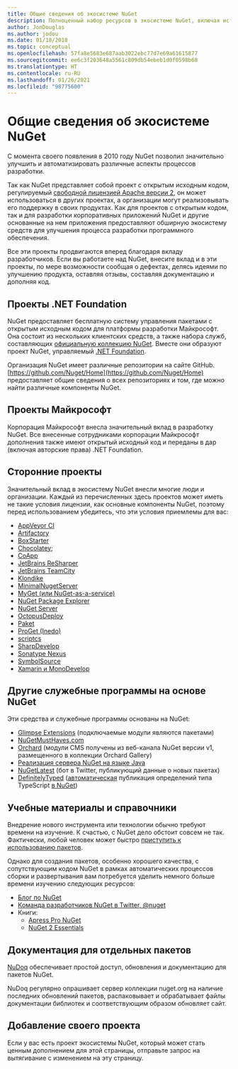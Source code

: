 ```yaml
---
title: Общие сведения об экосистеме NuGet
description: Полноценный набор ресурсов в экосистеме NuGet, включая источники NuGet, проекты NuGet сторонних поставщиков, служебные программы и учебные материалы.
author: JonDouglas
ms.author: jodou
ms.date: 01/18/2018
ms.topic: conceptual
ms.openlocfilehash: 57fa8e5683e687aab3022ebc77d7e69a61615877
ms.sourcegitcommit: ee6c3f203648a5561c809db54ebeb1d0f0598b68
ms.translationtype: HT
ms.contentlocale: ru-RU
ms.lasthandoff: 01/26/2021
ms.locfileid: "98775600"
---
```

# <a name="an-overview-of-the-nuget-ecosystem"></a>Общие сведения об экосистеме NuGet

С момента своего появления в 2010 году NuGet позволил значительно улучшить и автоматизировать различные аспекты процессов разработки.

Так как NuGet представляет собой проект с открытым исходным кодом, регулируемый [свободной лицензией Apache версии 2](http://choosealicense.com/licenses/apache/), он может использоваться в других проектах, а организации могут реализовывать его поддержку в своих продуктах. Как для проектов с открытым кодом, так и для разработки корпоративных приложений NuGet и другие основанные на нем приложения предоставляют обширную экосистему средств для улучшения процесса разработки программного обеспечения.

Все эти проекты продвигаются вперед благодаря вкладу разработчиков. Если вы работаете над NuGet, внесите вклад и в эти проекты, по мере возможности сообщая о дефектах, делясь идеями по улучшению продукта, оставляя отзывы, составляя документацию и дополняя код.

## <a name="net-foundation-projects"></a>Проекты .NET Foundation

NuGet предоставляет бесплатную систему управления пакетами с открытым исходным кодом для платформы разработки Майкрософт. Она состоит из нескольких клиентских средств, а также набора служб, составляющих [официальную коллекцию NuGet](http://www.nuget.org). Вместе они образуют проект NuGet, управляемый [.NET Foundation](http://www.dotnetfoundation.org/).

Организация NuGet имеет различные репозитории на сайте GitHub. [https://github.com/Nuget/Home](https://github.com/Nuget/Home) предоставляет общие сведения о всех репозиториях и том, где можно найти различные компоненты NuGet.

## <a name="microsoft-projects"></a>Проекты Майкрософт

Корпорация Майкрософт внесла значительный вклад в разработку NuGet. Все внесенные сотрудниками корпорации Майкрософт дополнения также имеют открытый исходный код и переданы в дар (включая авторские права) .NET Foundation.

## <a name="non-microsoft-projects"></a>Сторонние проекты

Значительный вклад в экосистему NuGet внесли многие люди и организации. Каждый из перечисленных здесь проектов может иметь не такие условия лицензии, как основные компоненты NuGet, поэтому перед использованием убедитесь, что эти условия приемлемы для вас:

- [AppVeyor CI](https://www.appveyor.com/)
- [Artifactory](https://www.jfrog.com/artifactory/)
- [BoxStarter](http://boxstarter.org/)
- [Chocolatey](https://chocolatey.org/);
- [CoApp](http://coapp.org/)
- [JetBrains ReSharper](https://resharper-plugins.jetbrains.com/)
- [JetBrains TeamCity](https://www.jetbrains.com/teamcity/)
- [Klondike](https://github.com/themotleyfool/Klondike)
- [MinimalNugetServer](https://github.com/TanukiSharp/MinimalNugetServer)
- [MyGet (или NuGet-as-a-service)](http://www.myget.org/)
- [NuGet Package Explorer](https://github.com/NuGetPackageExplorer/NuGetPackageExplorer)
- [NuGet Server](http://nugetserver.net/)
- [OctopusDeploy](https://octopus.com/)
- [Paket](https://fsprojects.github.io/Paket/)
- [ProGet (Inedo)](http://inedo.com/proget)
- [scriptcs](http://scriptcs.net/)
- [SharpDevelop](http://community.sharpdevelop.net/blogs/mattward/archive/2011/01/23/NuGetSupportInSharpDevelop.aspx)
- [Sonatype Nexus](http://www.sonatype.com/nexus-repository-sonatype)
- [SymbolSource](http://www.symbolsource.org/Public)
- [Xamarin и MonoDevelop](https://github.com/mrward/monodevelop-nuget-addin)

## <a name="other-nuget-based-utilities"></a>Другие служебные программы на основе NuGet

Эти средства и служебные программы основаны на NuGet:

- [Glimpse Extensions](http://getglimpse.com/Packages) (подключаемые модули являются пакетами)
- [NuGetMustHaves.com](http://nugetmusthaves.com/)
- [Orchard](http://www.orchardproject.net/) (модули CMS получены из веб-канала NuGet версии v1, размещенного в коллекции Orchard Gallery)
- [Реализация сервера NuGet на языке Java](http://jonnyzzz.com/blog/2012/03/07/nuget-server-in-pure-java/)
- [NuGetLatest](https://twitter.com/NuGetLatest) (бот в Twitter, публикующий данные о новых пакетах)
- [DefinitelyTyped](http://definitelytyped.org/) ([автоматическая](https://github.com/DefinitelyTyped/NugetAutomation/) публикация определений типа TypeScript [в NuGet](http://www.nuget.org/packages?q=DefinitelyTyped))

## <a name="training-materials-and-references"></a>Учебные материалы и справочники

Внедрение нового инструмента или технологии обычно требуют времени на изучение. К счастью, с NuGet дело обстоит совсем не так. Фактически, любой человек может быстро [приступить к использованию пакетов](../quickstart/install-and-use-a-package-in-visual-studio.md).

Однако для создания пакетов, особенно хорошего качества, с сопутствующим кодом NuGet в рамках автоматических процессов сборки и развертывания вам потребуется уделить немного больше времени изучению следующих ресурсов:

- [Блог по NuGet](http://blog.nuget.org/)
- [Команда разработчиков NuGet в Twitter, @nuget](http://twitter.com/nuget)
- Книги:
  - [Apress Pro NuGet](http://bit.ly/ProNuGet)
  - [NuGet 2 Essentials](http://www.amazon.com/NuGet-2-Essentials-Damir-Arh-ebook/dp/B00GTQD5M4)

## <a name="documentation-for-individual-packages"></a>Документация для отдельных пакетов

[NuDoq](http://nudoq.org) обеспечивает простой доступ, обновления и документацию для пакетов NuGet.

NuDoq регулярно опрашивает сервер коллекции nuget.org на наличие последних обновлений пакетов, распаковывает и обрабатывает файлы документации библиотек и соответствующим образом обновляет сайт.

## <a name="adding-your-project"></a>Добавление своего проекта

Если у вас есть проект экосистемы NuGet, который может стать ценным дополнением для этой страницы, отправьте запрос на вытягивание с изменением на эту страницу.